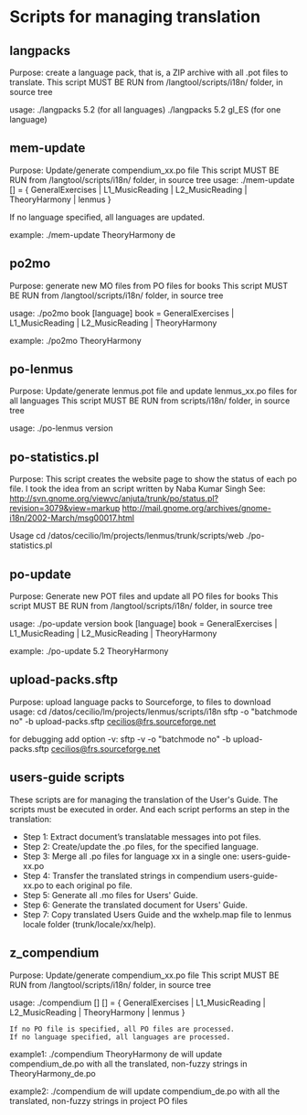 # Scripts for managing translation

## langpacks

Purpose: create a language pack, that is, a ZIP archive with all .pot files to translate.
This script MUST BE RUN from <root>/langtool/scripts/i18n/ folder, in source tree

usage: ./langpacks 5.2            (for all languages)
       ./langpacks 5.2 gl_ES      (for one language)



## mem-update

Purpose: Update/generate compendium_xx.po file
This script MUST BE RUN from <root>/langtool/scripts/i18n/ folder, in source tree
usage: ./mem-update <po-file> [<lang>]
   <po-file> = { GeneralExercises | L1_MusicReading | L2_MusicReading 
                 | TheoryHarmony | lenmus }
 
   If no language specified, all languages are updated.

  example: ./mem-update TheoryHarmony de



## po2mo

Purpose: generate new MO files from PO files for books
This script MUST BE RUN from <root>/langtool/scripts/i18n/ folder, in source tree

usage: ./po2mo book [language]
  book = GeneralExercises | L1_MusicReading | L2_MusicReading | TheoryHarmony

example: ./po2mo TheoryHarmony



## po-lenmus

Purpose: Update/generate lenmus.pot file and update lenmus_xx.po files for all languages
This script MUST BE RUN from scripts/i18n/ folder, in source tree

 usage: ./po-lenmus version



## po-statistics.pl

Purpose: This script creates the website page to show the status of each po file.
I took the idea from an script written by Naba Kumar Singh
See: http://svn.gnome.org/viewvc/anjuta/trunk/po/status.pl?revision=3079&view=markup
     http://mail.gnome.org/archives/gnome-i18n/2002-March/msg00017.html

Usage
   cd /datos/cecilio/lm/projects/lenmus/trunk/scripts/web
   ./po-statistics.pl



## po-update

Purpose: Generate new POT files and update all PO files for books
This script MUST BE RUN from <root>/langtool/scripts/i18n/ folder, in source tree

 usage: ./po-update version book [language]
   book = GeneralExercises | L1_MusicReading | L2_MusicReading | TheoryHarmony

 example: ./po-update 5.2 TheoryHarmony



## upload-packs.sftp

Purpose: upload language packs to Sourceforge, to files to download
 usage:
    cd /datos/cecilio/lm/projects/lenmus/scripts/i18n
    sftp -o "batchmode no" -b upload-packs.sftp cecilios@frs.sourceforge.net

 for debugging add option -v: 
     sftp -v -o "batchmode no" -b upload-packs.sftp cecilios@frs.sourceforge.net



## users-guide scripts

These scripts are for managing the translation of the User's Guide. The scripts must be executed in order. And each script performs an step in the translation:

- Step 1: Extract document’s translatable messages into pot files.
- Step 2: Create/update the .po files, for the specified language.
- Step 3: Merge all .po files for language xx in a single one: users-guide-xx.po
- Step 4: Transfer the translated strings in compendium users-guide-xx.po to each original po file.
- Step 5: Generate all .mo files for Users' Guide.
- Step 6: Generate the translated document for Users' Guide.
- Step 7: Copy translated Users Guide and the wxhelp.map file to lenmus locale folder (trunk/locale/xx/help).


## z_compendium

Purpose: Update/generate compendium_xx.po file
This script MUST BE RUN from <root>/langtool/scripts/i18n/ folder, in source tree

usage: ./compendium [<po-file>] [<lang>]
   <po-file> = { GeneralExercises | L1_MusicReading | L2_MusicReading 
                 | TheoryHarmony | lenmus }
 
    If no PO file is specified, all PO files are processed.
    If no language specified, all languages are processed.

 example1: ./compendium TheoryHarmony de
   will update compendium_de.po with all the translated, non-fuzzy strings
   in TheoryHarmony_de.po

 example2: ./compendium de
   will update compendium_de.po with all the translated, non-fuzzy strings
   in project PO files


